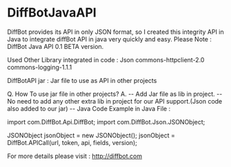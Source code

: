DiffBotJavaAPI
==============

DiffBot provides its API in only JSON format, so I created this integrity API in Java to integrate diffBot API in java very quickly and easy.
Please Note :
DiffBot Java API 0.1 BETA version.

Used Other Library integrated in code :
Json
commons-httpclient-2.0
commons-logging-1.1.1



DiffBotAPI jar :
Jar file to use as API in other projects

Q. How To use jar file in other projects?
A.
-- Add Jar file as lib in project.
-- No need to add any other extra lib in project for our API support.(Json code also added to our jar)
-- Java Code Example in Java File :

import com.DiffBot.Api.DiffBot;
import com.DiffBot.Json.JSONObject;


JSONObject jsonObject = new JSONObject();
jsonObject = DiffBot.APICall(url, token, api, fields, version);

For more details please visit : http://diffbot.com


